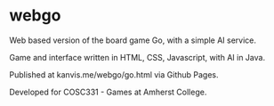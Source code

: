 webgo
=====

Web based version of the board game Go, with a simple AI service.

Game and interface written in HTML, CSS, Javascript, with AI in Java.

Published at kanvis.me/webgo/go.html via Github Pages.

Developed for COSC331 - Games at Amherst College.
